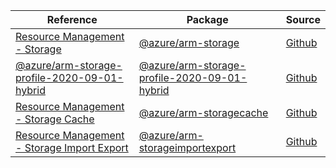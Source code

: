 | Reference | Package | Source |
|---|---|---|
|[Resource Management - Storage](arm-storage-readme.md)|[@azure/arm-storage](https://www.npmjs.com/package/@azure/arm-storage)|[Github](https://github.com/Azure/azure-sdk-for-js/blob/main/sdk/storage/arm-storage)|
|[@azure/arm-storage-profile-2020-09-01-hybrid](arm-storage-profile-2020-09-01-hybrid-readme.md)|[@azure/arm-storage-profile-2020-09-01-hybrid](https://www.npmjs.com/package/@azure/arm-storage-profile-2020-09-01-hybrid)|[Github](https://github.com/Azure/azure-sdk-for-js/blob/main/sdk/storage/arm-storage-profile-2020-09-01-hybrid)|
|[Resource Management - Storage Cache](arm-storagecache-readme.md)|[@azure/arm-storagecache](https://www.npmjs.com/package/@azure/arm-storagecache)|[Github](https://github.com/Azure/azure-sdk-for-js/blob/main/sdk/storagecache/arm-storagecache)|
|[Resource Management - Storage Import Export](arm-storageimportexport-readme.md)|[@azure/arm-storageimportexport](https://www.npmjs.com/package/@azure/arm-storageimportexport)|[Github](https://github.com/Azure/azure-sdk-for-js/blob/main/sdk/storageimportexport/arm-storageimportexport)|
